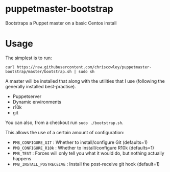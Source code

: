 # puppetmaster-bootstrap

Bootstraps a Puppet master on a basic Centos install

# Usage
The simplest is to run:

```
curl https://raw.githubusercontent.com/chriscowley/puppetmaster-bootstrap/master/bootstrap.sh | sudo sh
```

A master will be installed that along with the utilities that I use (following the generally installed best-practise).

- Puppetserver
- Dynamic environments
- r10k
- git

You can also, from a checkout run `sudo ./bootstrap.sh`.

This allows the use of a certain amount of configuration:

- `PMB_CONFIGURE_GIT` : Whether to install/configure Git (defaults=1)
- `PMB_CONFIGURE_R10k` : Whether to install/configure R10k (defaults=1)
- `PMB_TEST` : Forces will only tell you what it would do, but nothing actually happens
- `PMB_INSTALL_POSTRECEIVE` : Install the post-receive git hook (default=1)
```

